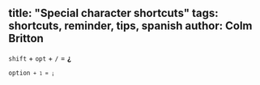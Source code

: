 title: "Special character shortcuts"
tags: shortcuts, reminder, tips, spanish
author: Colm Britton
--------------------

<code>shift</code> + <code>opt</code> + <code>/</code>
 = **¿**

 <code>option<code> + <code>1</code> = ¡

